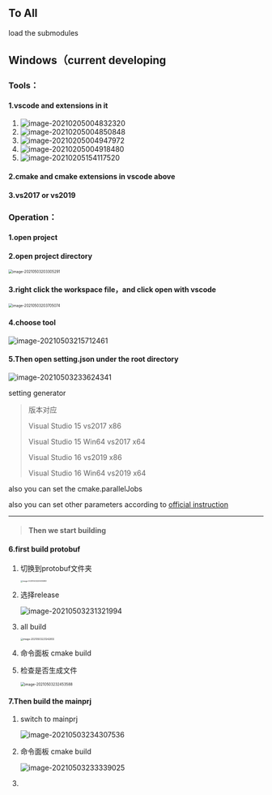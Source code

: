 ## To All

load the submodules



## Windows（current developing

### Tools：

#### 1.vscode and extensions in it

1. ![image-20210205004832320](https://gitee.com/zhongyichen33/testtupian/raw/master/20210205004832.png)
2. ![image-20210205004850848](https://gitee.com/zhongyichen33/testtupian/raw/master/20210205004850.png)
3. ![image-20210205004947972](https://gitee.com/zhongyichen33/testtupian/raw/master/20210205004948.png)
4. ![image-20210205004918480](https://gitee.com/zhongyichen33/testtupian/raw/master/20210205004918.png)
5. ![image-20210205154117520](https://gitee.com/zhongyichen33/testtupian/raw/master/20210205154117.png)

#### 2.cmake and cmake extensions in vscode above

#### 3.vs2017 or vs2019

### Operation：

#### 1.open project

#### 2.open project directory

<img src="https://gitee.com/zhongyichen33/wiki-pic-bed/raw/master/image-20210503203305291.png" alt="image-20210503203305291" style="zoom:50%;" />

#### 3.right click the workspace file，and click open with vscode

<img src="https://gitee.com/zhongyichen33/wiki-pic-bed/raw/master/image-20210503203705074.png" alt="image-20210503203705074" style="zoom: 50%;" />

#### 4.choose tool

![image-20210503215712461](https://gitee.com/zhongyichen33/wiki-pic-bed/raw/master/image-20210503215712461.png)

#### 5.Then open setting.json under the root directory

![image-20210503233624341](https://gitee.com/zhongyichen33/wiki-pic-bed/raw/master/image-20210503233624341.png)

setting generator

> 版本对应 
>
> Visual Studio 15   vs2017 x86
>
> Visual Studio 15 Win64   vs2017 x64
>
> Visual Studio 16   vs2019 x86
>
> Visual Studio 16 Win64   vs2019 x64

also you can set the cmake.parallelJobs

also you can set other parameters according to [official instruction](https://github.com/microsoft/vscode-cmake-tools/blob/main/docs/cmake-settings.md)

-----

> #### Then we start building

#### 6.first build protobuf

1. 切换到protobuf文件夹

   <img src="https://gitee.com/zhongyichen33/wiki-pic-bed/raw/master/image-20210503220635983.png" alt="image-20210503220635983" style="zoom: 25%;" />

   

2. 选择release

   ![image-20210503231321994](https://gitee.com/zhongyichen33/wiki-pic-bed/raw/master/image-20210503231321994.png)

3. all build

   <img src="https://gitee.com/zhongyichen33/wiki-pic-bed/raw/master/image-20210503221242855.png" alt="image-20210503221242855" style="zoom: 33%;" />

4. 命令面板 cmake build

5. 检查是否生成文件

   <img src="https://gitee.com/zhongyichen33/wiki-pic-bed/raw/master/image-20210503232453588.png" alt="image-20210503232453588" style="zoom:50%;" />

#### 7.Then build the mainprj

1. switch to mainprj

   ![image-20210503234307536](https://gitee.com/zhongyichen33/wiki-pic-bed/raw/master/image-20210503234307536.png)

2. 命令面板 cmake build

   ![image-20210503233339025](https://gitee.com/zhongyichen33/wiki-pic-bed/raw/master/image-20210503233339025.png)

3. 

